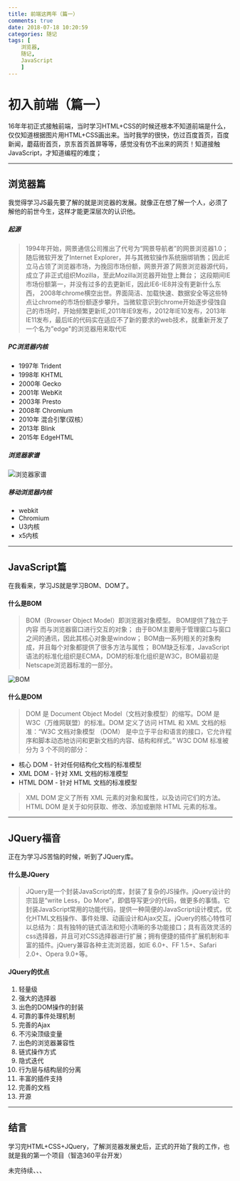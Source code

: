 ```yaml
---
title: 前端这两年（篇一）
comments: true
date: 2018-07-18 10:20:59
categories: 随记
tags: [
    浏览器,
    随记,
    JavaScript
    ]
---
```


# 初入前端（篇一）

16年年初正式接触前端，当时学习HTML+CSS的时候还根本不知道前端是什么，仅仅知道根据图片用HTML+CSS画出来。当时我学的很快，仿过百度首页，百度新闻，蘑菇街首页，京东首页首屏等等，感觉没有仿不出来的网页！知道接触JavaScript，才知道编程的难度；

---

## 浏览器篇

我觉得学习JS最先要了解的就是浏览器的发展。就像正在想了解一个人，必须了解他的前世今生，这样才能更深层次的认识他。

##### 起源

> 1994年开始，网景通信公司推出了代号为“网景导航者”的网景浏览器1.0；随后微软开发了Internet Explorer，并与其微软操作系统捆绑销售；因此IE立马占领了浏览器市场，为挽回市场份额，网景开源了网景浏览器源代码，成立了非正式组织Mozilla，至此Mozilla浏览器开始登上舞台；
> 这段期间IE市场份额第一，并没有过多的去更新IE，因此IE6-IE8并没有更新什么东西，
> 2008年chrome横空出世。界面简洁、加载快速、数据安全等这些特点让chrome的市场份额逐步攀升。当微软意识到chrome开始逐步侵蚀自己的市场时，开始频繁更新IE,2011年IE9发布，2012年IE10发布，2013年IE11发布，最后IE的代码实在适应不了新的要求的web技术，就重新开发了一个名为”edge"的浏览器用来取代IE
<!-- more -->
##### PC浏览器内核

- 1997年 Trident
- 1998年 KHTML
- 2000年 Gecko
- 2001年 WebKit
- 2003年 Presto
- 2008年 Chromium
- 2010年 混合引擎(双核）
- 2013年 Blink
- 2015年 EdgeHTML

##### 浏览器家谱
![浏览器家谱](/image/33828-f735ff6399a4a6c6.png)

##### 移动浏览器内核

- webkit
- Chromium
- U3内核
- x5内核

---

## JavaScript篇

在我看来，学习JS就是学习BOM、DOM了。

#### 什么是BOM

> BOM（Browser Object Model）即浏览器对象模型。
  BOM提供了独立于内容 而与浏览器窗口进行交互的对象；
  由于BOM主要用于管理窗口与窗口之间的通讯，因此其核心对象是window；
  BOM由一系列相关的对象构成，并且每个对象都提供了很多方法与属性；
  BOM缺乏标准，JavaScript语法的标准化组织是ECMA，DOM的标准化组织是W3C，BOM最初是Netscape浏览器标准的一部分。
  
  ![BOM](/image/997049-20160830235030324-1067760196.jpg)
  
 #### 什么是DOM
 
>  DOM 是 Document Object Model（文档对象模型）的缩写。DOM 是 W3C（万维网联盟）的标准。DOM 定义了访问 HTML 和 XML 文档的标准：“W3C 文档对象模型 （DOM） 是中立于平台和语言的接口，它允许程序和脚本动态地访问和更新文档的内容、结构和样式。”
>  W3C DOM 标准被分为 3 个不同的部分：

- 核心 DOM - 针对任何结构化文档的标准模型
- XML DOM - 针对 XML 文档的标准模型
- HTML DOM - 针对 HTML 文档的标准模型

> XML DOM 定义了所有 XML 元素的对象和属性，以及访问它们的方法。
> HTML DOM 是关于如何获取、修改、添加或删除 HTML 元素的标准。


---

## JQuery福音

正在为学习JS苦恼的时候，听到了JQuery库。

#### 什么是JQuery

> JQuery是一个封装JavaScript的库，封装了复杂的JS操作。jQuery设计的宗旨是“write Less，Do More”，即倡导写更少的代码，做更多的事情。它封装JavaScript常用的功能代码，提供一种简便的JavaScript设计模式，优化HTML文档操作、事件处理、动画设计和Ajax交互。jQuery的核心特性可以总结为：具有独特的链式语法和短小清晰的多功能接口；具有高效灵活的css选择器，并且可对CSS选择器进行扩展；拥有便捷的插件扩展机制和丰富的插件。jQuery兼容各种主流浏览器，如IE 6.0+、FF 1.5+、Safari 2.0+、Opera 9.0+等。

#### JQuery的优点

1. 轻量级
1. 强大的选择器
1. 出色的DOM操作的封装
1. 可靠的事件处理机制
1. 完善的Ajax
1. 不污染顶级变量
1. 出色的浏览器兼容性
1. 链式操作方式
1. 隐式迭代
1. 行为层与结构层的分离
1. 丰富的插件支持
1. 完善的文档
1. 开源

---
## 结言

学习完HTML+CSS+JQuery，了解浏览器发展史后，正式的开始了我的工作，也就是我的第一个项目（智造360平台开发）

未完待续、、、

